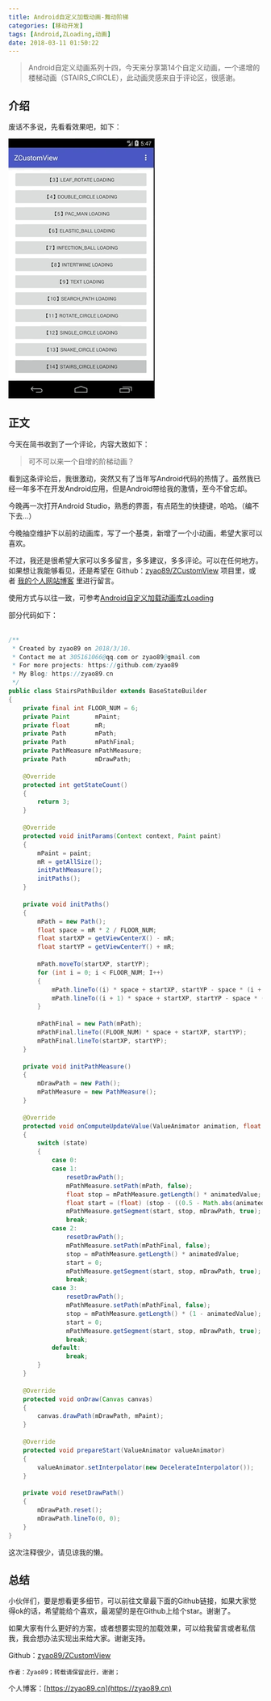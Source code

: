 ```yaml
---
title: Android自定义加载动画-舞动阶梯
categories: [移动开发]
tags: [Android,ZLoading,动画]
date: 2018-03-11 01:50:22
---
```


> Android自定义动画系列十四，今天来分享第14个自定义动画，一个递增的楼梯动画（STAIRS_CIRCLE），此动画灵感来自于评论区，很感谢。

## 介绍

废话不多说，先看看效果吧，如下：

![系列十四.gif](./img1.gif)

## 正文

今天在简书收到了一个评论，内容大致如下：
> 可不可以来一个自增的阶梯动画？

看到这条评论后，我很激动，突然又有了当年写Android代码的热情了。虽然我已经一年多不在开发Android应用，但是Android带给我的激情，至今不曾忘却。

今晚再一次打开Android Studio，熟悉的界面，有点陌生的快捷键，哈哈。（编不下去...）

今晚抽空维护下以前的动画库，写了一个基类，新增了一个小动画，希望大家可以喜欢。

不过，我还是很希望大家可以多多留言，多多建议，多多评论。可以在任何地方。如果想让我能够看见，还是希望在 Github：[zyao89/ZCustomView](https://github.com/zyao89/ZCustomView) 项目里，或者 [我的个人网站博客](https://zyao89.cn) 里进行留言。

使用方式与以往一致，可参考[Android自定义加载动画库zLoading](../Android自定义加载动画库zLoading/README.md)

部分代码如下：

```java

/**
 * Created by zyao89 on 2018/3/10.
 * Contact me at 305161066@qq.com or zyao89@gmail.com
 * For more projects: https://github.com/zyao89
 * My Blog: https://zyao89.cn
 */
public class StairsPathBuilder extends BaseStateBuilder
{
    private final int FLOOR_NUM = 6;
    private Paint       mPaint;
    private float       mR;
    private Path        mPath;
    private Path        mPathFinal;
    private PathMeasure mPathMeasure;
    private Path        mDrawPath;

    @Override
    protected int getStateCount()
    {
        return 3;
    }

    @Override
    protected void initParams(Context context, Paint paint)
    {
        mPaint = paint;
        mR = getAllSize();
        initPathMeasure();
        initPaths();
    }

    private void initPaths()
    {
        mPath = new Path();
        float space = mR * 2 / FLOOR_NUM;
        float startXP = getViewCenterX() - mR;
        float startYP = getViewCenterY() + mR;

        mPath.moveTo(startXP, startYP);
        for (int i = 0; i < FLOOR_NUM; I++)
        {
            mPath.lineTo((i) * space + startXP, startYP - space * (i + 1));
            mPath.lineTo((i + 1) * space + startXP, startYP - space * (i + 1));
        }

        mPathFinal = new Path(mPath);
        mPathFinal.lineTo((FLOOR_NUM) * space + startXP, startYP);
        mPathFinal.lineTo(startXP, startYP);
    }

    private void initPathMeasure()
    {
        mDrawPath = new Path();
        mPathMeasure = new PathMeasure();
    }

    @Override
    protected void onComputeUpdateValue(ValueAnimator animation, float animatedValue, int state)
    {
        switch (state)
        {
            case 0:
            case 1:
                resetDrawPath();
                mPathMeasure.setPath(mPath, false);
                float stop = mPathMeasure.getLength() * animatedValue;
                float start = (float) (stop - ((0.5 - Math.abs(animatedValue - 0.5)) * 200f));
                mPathMeasure.getSegment(start, stop, mDrawPath, true);
                break;
            case 2:
                resetDrawPath();
                mPathMeasure.setPath(mPathFinal, false);
                stop = mPathMeasure.getLength() * animatedValue;
                start = 0;
                mPathMeasure.getSegment(start, stop, mDrawPath, true);
                break;
            case 3:
                resetDrawPath();
                mPathMeasure.setPath(mPathFinal, false);
                stop = mPathMeasure.getLength() * (1 - animatedValue);
                start = 0;
                mPathMeasure.getSegment(start, stop, mDrawPath, true);
                break;
            default:
                break;
        }
    }

    @Override
    protected void onDraw(Canvas canvas)
    {
        canvas.drawPath(mDrawPath, mPaint);
    }

    @Override
    protected void prepareStart(ValueAnimator valueAnimator)
    {
        valueAnimator.setInterpolator(new DecelerateInterpolator());
    }

    private void resetDrawPath()
    {
        mDrawPath.reset();
        mDrawPath.lineTo(0, 0);
    }
}
```

这次注释很少，请见谅我的懒。

## 总结

小伙伴们，要是想看更多细节，可以前往文章最下面的Github链接，如果大家觉得ok的话，希望能给个喜欢，最渴望的是在Github上给个star。谢谢了。

如果大家有什么更好的方案，或者想要实现的加载效果，可以给我留言或者私信我，我会想办法实现出来给大家。谢谢支持。

Github：[zyao89/ZCustomView](https://github.com/zyao89/ZCustomView)

`作者：Zyao89；转载请保留此行，谢谢；`

个人博客：[https://zyao89.cn](https://zyao89.cn)
